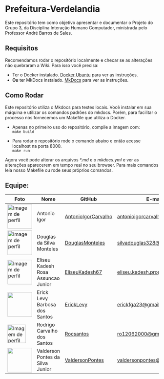 # Prefeitura-Verdelandia

  Este repositório tem como objetivo apresentar e documentar o Projeto do Grupo 3, da Disciplina
  Interação Humano Computador, ministrada pelo Professor André Barros de Sales.

## Requisitos 

  Recomendamos rodar o repositório localmente e checar se as alterações não quebraram a Wiki.
  Para isso você precisa:

  - Ter o Docker instalado. [Docker Ubuntu](docs.docker.com/engine/install/ubuntu/) para ver as instruções.
  - **Ou** ter MkDocs instalado. [MkDocs](https://www.mkdocs.org/) para ver as instruções.


## Como Rodar

  Este repositório utiliza o Mkdocs para testes locais. Você instalar em sua máquina e utilizar os
  comandos padrões do mkdocs. Porém, para facilitar o processo nós fornecemos um Makefile que utiliza
  o Docker.

  * Apenas no primeiro uso do repositório, compile a imagem com:<br>```make build```

  * Para rodar o repositório rode o comando abaixo e então acesse localhost na porta 8000.<br>
  ```make run```

  Agora você pode alterar os arquivos *\*.md* e o *mkdocs.yml* e ver as alterações aparecerem em tempo
  real no seu browser. Para mais comandos leia nosso Makefile ou rode seus próprios comandos.

## Equipe:
|Foto | Nome            | GitHub      | E-mail       | 
|-----|-----------------|-------------|-------------|
| <img width='80' src='https://github.com/AntonioIgorCarvalho.png' alt='Imagem de perfil'> | Antonio Igor |[AntonioIgorCarvalho](https://github.com/AntonioIgorCarvalho) |antonioigorcarvalho@gmail.com |
| <img width='80' src='https://github.com/DouglasMonteles.png' alt='Imagem de perfil'> | Douglas da Silva Monteles | [DouglasMonteles](https://github.com/DouglasMonteles) | silvadouglas328@gmail.com |
| <img width='80' src='https://github.com/eliseukadesh67.png' alt='Imagem de perfil'> | Eliseu Kadesh Rosa Assuncao Junior | [EliseuKadesh67](https://github.com/eliseukadesh67) |  eliseu.kadesh.pro@gmail.com |
| <img width='80' src='https://github.com/ErickLevy.png'> | Erick Levy Barbosa dos Santos | [ErickLevy](https://github.com/ErickLevy) | erickfga23@gmail.com | 
|  <img width='60' src='https://github.com/Rocsantos.png' alt='Imagem de perfil'> | Rodrigo Carvalho dos Santos | [Rocsantos](https://github.com/Rocsantos) | ro12062000@gmail.com |
| <img width='80' src='https://github.com/valdersonjr.png'> | Valderson Pontes da Silva Junior | [ValdersonPontes](https://github.com/valdersonjr) | valdersonpontes@gmail.com | 
